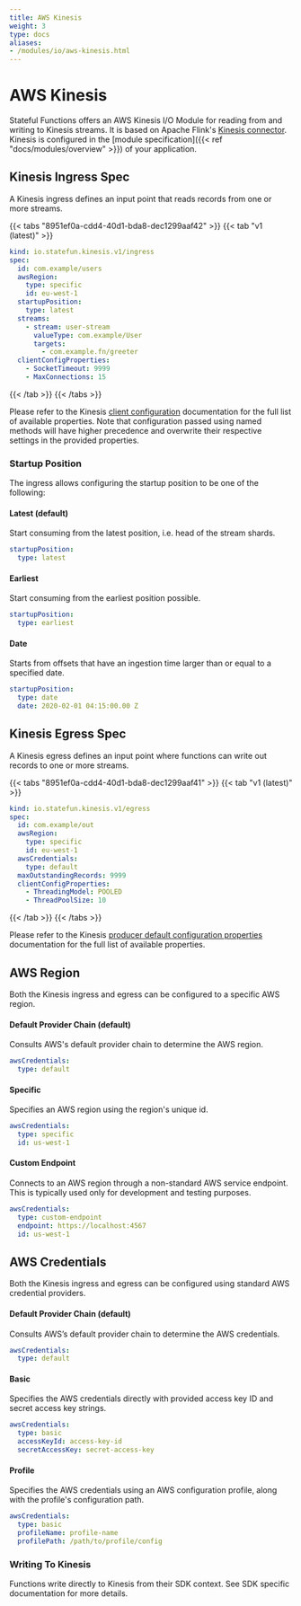 ```yaml
---
title: AWS Kinesis
weight: 3
type: docs
aliases:
- /modules/io/aws-kinesis.html
---
```

<!--
Licensed to the Apache Software Foundation (ASF) under one
or more contributor license agreements.  See the NOTICE file
distributed with this work for additional information
regarding copyright ownership.  The ASF licenses this file
to you under the Apache License, Version 2.0 (the
"License"); you may not use this file except in compliance
with the License.  You may obtain a copy of the License at

  http://www.apache.org/licenses/LICENSE-2.0

Unless required by applicable law or agreed to in writing,
software distributed under the License is distributed on an
"AS IS" BASIS, WITHOUT WARRANTIES OR CONDITIONS OF ANY
KIND, either express or implied.  See the License for the
specific language governing permissions and limitations
under the License.
-->

# AWS Kinesis


Stateful Functions offers an AWS Kinesis I/O Module for reading from and writing to Kinesis streams.
It is based on Apache Flink's [Kinesis connector](https://ci.apache.org/projects/flink/flink-docs-release-1.10/dev/connectors/kinesis.html).
Kinesis is configured in the [module specification]({{< ref "docs/modules/overview" >}}) of your application.


## Kinesis Ingress Spec

A Kinesis ingress defines an input point that reads records from one or more streams.

{{< tabs "8951ef0a-cdd4-40d1-bda8-dec1299aaf42" >}}
{{< tab "v1 (latest)" >}}
```yaml
kind: io.statefun.kinesis.v1/ingress
spec:
  id: com.example/users
  awsRegion:
    type: specific
    id: eu-west-1
  startupPosition:
    type: latest
  streams:
    - stream: user-stream
      valueType: com.example/User
      targets:
        - com.example.fn/greeter
  clientConfigProperties:
    - SocketTimeout: 9999
    - MaxConnections: 15
```
{{< /tab >}}
{{< /tabs >}}

Please refer to the Kinesis [client configuration](https://docs.aws.amazon.com/AWSJavaSDK/latest/javadoc/com/amazonaws/ClientConfiguration.html) documentation for the full list of available properties.
Note that configuration passed using named methods will have higher precedence and overwrite their respective settings in the provided properties.

### Startup Position

The ingress allows configuring the startup position to be one of the following:

#### Latest (default)

Start consuming from the latest position, i.e. head of the stream shards.

```yaml
startupPosition:
  type: latest
```

#### Earliest

Start consuming from the earliest position possible.

```yaml
startupPosition:
  type: earliest
```

#### Date

Starts from offsets that have an ingestion time larger than or equal to a specified date.

```yaml
startupPosition:
  type: date
  date: 2020-02-01 04:15:00.00 Z
```

## Kinesis Egress Spec

A Kinesis egress defines an input point where functions can write out records to one or more streams.

{{< tabs "8951ef0a-cdd4-40d1-bda8-dec1299aaf41" >}}
{{< tab "v1 (latest)" >}}
```yaml
kind: io.statefun.kinesis.v1/egress
spec:
  id: com.example/out
  awsRegion:
    type: specific
    id: eu-west-1
  awsCredentials:
    type: default
  maxOutstandingRecords: 9999
  clientConfigProperties:
    - ThreadingModel: POOLED
    - ThreadPoolSize: 10
```
{{< /tab >}}
{{< /tabs >}}

Please refer to the Kinesis [producer default configuration properties](https://github.com/awslabs/amazon-kinesis-producer/blob/master/java/amazon-kinesis-producer-sample/default_config.properties) documentation for the full list of available properties.

## AWS Region

Both the Kinesis ingress and egress can be configured to a specific AWS region.

#### Default Provider Chain (default)

Consults AWS's default provider chain to determine the AWS region.

```yaml
awsCredentials:
  type: default
```

#### Specific

Specifies an AWS region using the region's unique id.

```yaml
awsCredentials:
  type: specific
  id: us-west-1
```

#### Custom Endpoint

Connects to an AWS region through a non-standard AWS service endpoint.
This is typically used only for development and testing purposes.

```yaml
awsCredentials:
  type: custom-endpoint
  endpoint: https://localhost:4567
  id: us-west-1
```

## AWS Credentials

Both the Kinesis ingress and egress can be configured using standard AWS credential providers.

#### Default Provider Chain (default)

Consults AWS’s default provider chain to determine the AWS credentials.

```yaml
awsCredentials:
  type: default
```

#### Basic

Specifies the AWS credentials directly with provided access key ID and secret access key strings.

```yaml
awsCredentials:
  type: basic
  accessKeyId: access-key-id
  secretAccessKey: secret-access-key
```

#### Profile

Specifies the AWS credentials using an AWS configuration profile, along with the profile's configuration path.

```yaml
awsCredentials:
  type: basic
  profileName: profile-name
  profilePath: /path/to/profile/config
```

### Writing To Kinesis

Functions write directly to Kinesis from their SDK context.
See SDK specific documentation for more details.